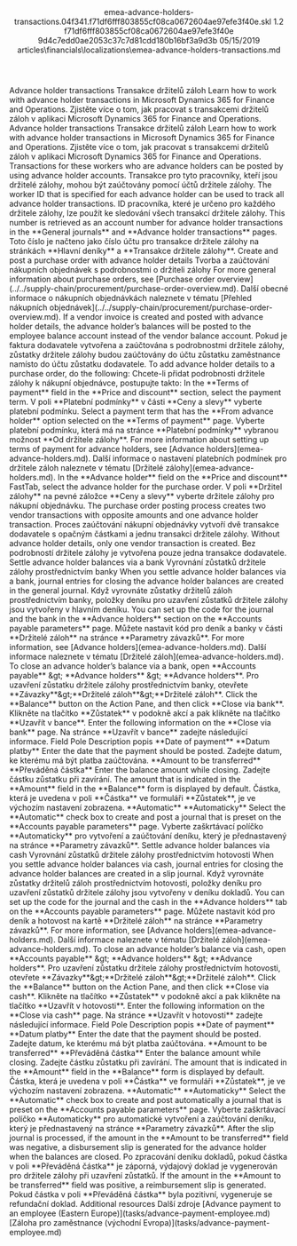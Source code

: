 <?xml version="1.0" encoding="UTF-8"?>
<xliff xmlns:logoport="urn:logoport:xliffeditor:xliff-extras:1.0" xmlns:tilt="urn:logoport:xliffeditor:tilt-non-translatables:1.0" xmlns:xsi="http://www.w3.org/2001/XMLSchema-instance" xmlns="urn:oasis:names:tc:xliff:document:1.2" xmlns:xliffext="urn:microsoft:content:schema:xliffextensions" version="1.2" xsi:schemaLocation="urn:oasis:names:tc:xliff:document:1.2 xliff-core-1.2-transitional.xsd">
  <file datatype="xml" source-language="en-US" original="emea-advance-holders-transactions.md" target-language="cs-CZ">
    <header>
      <tool tool-company="Microsoft" tool-version="1.0-7889195" tool-name="mdxliff" tool-id="mdxliff"/>
      <xliffext:skl_file_name>emea-advance-holders-transactions.04f341.f71df6fff803855cf08ca0672604ae97efe3f40e.skl</xliffext:skl_file_name>
      <xliffext:version>1.2</xliffext:version>
      <xliffext:ms.openlocfilehash>f71df6fff803855cf08ca0672604ae97efe3f40e</xliffext:ms.openlocfilehash>
      <xliffext:ms.sourcegitcommit>9d4c7edd0ae2053c37c7d81cdd180b16bf3a9d3b</xliffext:ms.sourcegitcommit>
      <xliffext:ms.lasthandoff>05/15/2019</xliffext:ms.lasthandoff>
      <xliffext:ms.openlocfilepath>articles\financials\localizations\emea-advance-holders-transactions.md</xliffext:ms.openlocfilepath>
    </header>
    <body>
      <group extype="content" id="content">
        <trans-unit xml:space="preserve" translate="yes" id="101" restype="x-metadata">
          <source>Advance holder transactions</source>
        <target logoport:matchpercent="101" state="translated" state-qualifier="leveraged-tm">Transakce držitelů záloh</target></trans-unit>
        <trans-unit xml:space="preserve" translate="yes" id="102" restype="x-metadata">
          <source>Learn how to work with advance holder transactions in Microsoft Dynamics 365 for Finance and Operations.</source>
        <target logoport:matchpercent="101" state="translated" state-qualifier="leveraged-tm">Zjistěte více o tom, jak pracovat s transakcemi držitelů záloh v aplikaci Microsoft Dynamics 365 for Finance and Operations.</target></trans-unit>
        <trans-unit xml:space="preserve" translate="yes" id="103">
          <source>Advance holder transactions</source>
        <target logoport:matchpercent="101" state="translated" state-qualifier="leveraged-tm">Transakce držitelů záloh</target></trans-unit>
        <trans-unit xml:space="preserve" translate="yes" id="104">
          <source>Learn how to work with advance holder transactions in Microsoft Dynamics 365 for Finance and Operations.</source>
        <target logoport:matchpercent="101" state="translated" state-qualifier="leveraged-tm">Zjistěte více o tom, jak pracovat s transakcemi držitelů záloh v aplikaci Microsoft Dynamics 365 for Finance and Operations.</target></trans-unit>
        <trans-unit xml:space="preserve" translate="yes" id="105">
          <source>Transactions for these workers who are advance holders can be posted by using advance holder accounts.</source>
        <target logoport:matchpercent="101" state="translated" state-qualifier="leveraged-tm">Transakce pro tyto pracovníky, kteří jsou držitelé zálohy, mohou být zaúčtovány pomocí účtů držitele zálohy.</target></trans-unit>
        <trans-unit xml:space="preserve" translate="yes" id="106">
          <source>The worker ID that is specified for each advance holder can be used to track all advance holder transactions.</source>
        <target logoport:matchpercent="101" state="translated" state-qualifier="leveraged-tm">ID pracovníka, které je určeno pro každého držitele zálohy, lze použít ke sledování všech transakcí držitele zálohy.</target></trans-unit>
        <trans-unit xml:space="preserve" translate="yes" id="107">
          <source>This number is retrieved as an account number for advance holder transactions in the <bpt id="p1">**</bpt>General journals<ept id="p1">**</ept> and <bpt id="p2">**</bpt>Advance holder transactions<ept id="p2">**</ept> pages.</source>
        <target logoport:matchpercent="101" state="translated" state-qualifier="leveraged-tm">Toto číslo je načteno jako číslo účtu pro transakce držitele zálohy na stránkách <bpt id="p1">**</bpt>Hlavní deníky<ept id="p1">**</ept> a <bpt id="p2">**</bpt>Transakce držitele zálohy<ept id="p2">**</ept>.</target></trans-unit>
        <trans-unit xml:space="preserve" translate="yes" id="108">
          <source>Create and post a purchase order with advance holder details</source>
        <target logoport:matchpercent="101" state="translated" state-qualifier="leveraged-tm">Tvorba a zaúčtování nákupních objednávek s podrobnostmi o držiteli zálohy</target></trans-unit>
        <trans-unit xml:space="preserve" translate="yes" id="109">
          <source>For more general information about purchase orders, see <bpt id="p1">[</bpt>Purchase order overview<ept id="p1">](../../supply-chain/procurement/purchase-order-overview.md)</ept>.</source>
        <target logoport:matchpercent="101" state="translated" state-qualifier="leveraged-tm">Další obecné informace o nákupních objednávkách naleznete v tématu <bpt id="p1">[</bpt>Přehled nákupních objednávek<ept id="p1">](../../supply-chain/procurement/purchase-order-overview.md)</ept>.</target></trans-unit>
        <trans-unit xml:space="preserve" translate="yes" id="110">
          <source>If a vendor invoice is created and posted with advance holder details, the advance holder’s balances will be posted to the employee balance account instead of the vendor balance account.</source>
        <target logoport:matchpercent="101" state="translated" state-qualifier="leveraged-tm">Pokud je faktura dodavatele vytvořena a zaúčtována s podrobnostmi držitele zálohy, zůstatky držitele zálohy budou zaúčtovány do účtu zůstatku zaměstnance namísto do účtu zůstatku dodavatele.</target></trans-unit>
        <trans-unit xml:space="preserve" translate="yes" id="111">
          <source>To add advance holder details to a purchase order, do the following:</source>
        <target logoport:matchpercent="101" state="translated" state-qualifier="leveraged-tm">Chcete-li přidat podrobnosti držitele zálohy k nákupní objednávce, postupujte takto:</target></trans-unit>
        <trans-unit xml:space="preserve" translate="yes" id="112">
          <source>In the <bpt id="p1">**</bpt>Terms of payment<ept id="p1">**</ept> field in the <bpt id="p2">**</bpt>Price and discount<ept id="p2">**</ept> section, select the payment term.</source>
        <target logoport:matchpercent="101" state="translated" state-qualifier="leveraged-tm">V poli <bpt id="p1">**</bpt>Platební podmínky<ept id="p1">**</ept> v části <bpt id="p2">**</bpt>Ceny a slevy<ept id="p2">**</ept> vyberte platební podmínku.</target></trans-unit>
        <trans-unit xml:space="preserve" translate="yes" id="113">
          <source>Select a payment term that has the <bpt id="p1">**</bpt>From advance holder<ept id="p1">**</ept> option selected on the <bpt id="p2">**</bpt>Terms of payment<ept id="p2">**</ept> page.</source>
        <target logoport:matchpercent="101" state="translated" state-qualifier="leveraged-tm">Vyberte platební podmínku, která má na stránce <bpt id="p2">**</bpt>Platební podmínky<ept id="p2">**</ept> vybranou možnost <bpt id="p1">**</bpt>Od držitele zálohy<ept id="p1">**</ept>.</target></trans-unit>
        <trans-unit xml:space="preserve" translate="yes" id="114">
          <source>For more information about setting up terms of payment for advance holders, see <bpt id="p1">[</bpt>Advance holders<ept id="p1">](emea-advance-holders.md)</ept>.</source>
        <target logoport:matchpercent="101" state="translated" state-qualifier="leveraged-tm">Další informace o nastavení platebních podmínek pro držitele záloh naleznete v tématu <bpt id="p1">[</bpt>Držitelé zálohy<ept id="p1">](emea-advance-holders.md)</ept>.</target></trans-unit>
        <trans-unit xml:space="preserve" translate="yes" id="115">
          <source>In the <bpt id="p1">**</bpt>Advance holder<ept id="p1">**</ept> field on the <bpt id="p2">**</bpt>Price and discount<ept id="p2">**</ept> FastTab, select the advance holder for the purchase order.</source>
        <target logoport:matchpercent="101" state="translated" state-qualifier="leveraged-tm">V poli <bpt id="p1">**</bpt>Držitel zálohy<ept id="p1">**</ept> na pevné záložce <bpt id="p2">**</bpt>Ceny a slevy<ept id="p2">**</ept> vyberte držitele zálohy pro nákupní objednávku.</target></trans-unit>
        <trans-unit xml:space="preserve" translate="yes" id="116">
          <source>The purchase order posting process creates two vendor transactions with opposite amounts and one advance holder transaction.</source>
        <target logoport:matchpercent="101" state="translated" state-qualifier="leveraged-tm">Proces zaúčtování nákupní objednávky vytvoří dvě transakce dodavatele s opačným částkami a jednu transakci držitele zálohy.</target></trans-unit>
        <trans-unit xml:space="preserve" translate="yes" id="117">
          <source>Without advance holder details, only one vendor transaction is created.</source>
        <target logoport:matchpercent="101" state="translated" state-qualifier="leveraged-tm">Bez podrobností držitele zálohy je vytvořena pouze jedna transakce dodavatele.</target></trans-unit>
        <trans-unit xml:space="preserve" translate="yes" id="118">
          <source>Settle advance holder balances via a bank</source>
        <target logoport:matchpercent="101" state="translated" state-qualifier="leveraged-tm">Vyrovnání zůstatků držitele zálohy prostřednictvím banky</target></trans-unit>
        <trans-unit xml:space="preserve" translate="yes" id="119">
          <source>When you settle advance holder balances via a bank, journal entries for closing the advance holder balances are created in the general journal.</source>
        <target logoport:matchpercent="101" state="translated" state-qualifier="leveraged-tm">Když vyrovnáte zůstatky držitelů záloh prostřednictvím banky, položky deníku pro uzavření zůstatků držitele zálohy jsou vytvořeny v hlavním deníku.</target></trans-unit>
        <trans-unit xml:space="preserve" translate="yes" id="120">
          <source>You can set up the code for the journal and the bank in the <bpt id="p1">**</bpt>Advance holders<ept id="p1">**</ept> section on the <bpt id="p2">**</bpt>Accounts payable parameters<ept id="p2">**</ept> page.</source>
        <target logoport:matchpercent="101" state="translated" state-qualifier="leveraged-tm">Můžete nastavit kód pro deník a banky v části <bpt id="p1">**</bpt>Držitelé záloh<ept id="p1">**</ept> na stránce <bpt id="p2">**</bpt>Parametry závazků<ept id="p2">**</ept>.</target></trans-unit>
        <trans-unit xml:space="preserve" translate="yes" id="121">
          <source>For more information, see <bpt id="p1">[</bpt>Advance holders<ept id="p1">](emea-advance-holders.md)</ept>.</source>
        <target logoport:matchpercent="101" state="translated" state-qualifier="leveraged-tm">Další informace naleznete v tématu <bpt id="p1">[</bpt>Držitelé záloh<ept id="p1">](emea-advance-holders.md)</ept>.</target></trans-unit>
        <trans-unit xml:space="preserve" translate="yes" id="122">
          <source>To close an advance holder’s balance via a bank, open <bpt id="p1">**</bpt>Accounts payable<ept id="p1">**</ept> <ph id="ph1">&amp;gt;</ph> <bpt id="p2">**</bpt>Advance holders<ept id="p2">**</ept> <ph id="ph2">&amp;gt;</ph> <bpt id="p3">**</bpt>Advance holders<ept id="p3">**</ept>.</source>
        <target logoport:matchpercent="101" state="translated" state-qualifier="leveraged-tm">Pro uzavření zůstatku držitele zálohy prostřednictvím banky, otevřete <bpt id="p1">**</bpt>Závazky<ept id="p1">**</ept><ph id="ph1">&amp;gt;</ph><bpt id="p2">**</bpt>Držitelé záloh<ept id="p2">**</ept><ph id="ph2">&amp;gt;</ph><bpt id="p3">**</bpt>Držitelé záloh<ept id="p3">**</ept>.</target></trans-unit>
        <trans-unit xml:space="preserve" translate="yes" id="123">
          <source>Click the <bpt id="p1">**</bpt>Balance<ept id="p1">**</ept> button on the Action Pane, and then click <bpt id="p2">**</bpt>Close via bank<ept id="p2">**</ept>.</source>
        <target logoport:matchpercent="101" state="translated" state-qualifier="leveraged-tm">Klikněte na tlačítko <bpt id="p1">**</bpt>Zůstatek<ept id="p1">**</ept> v podokně akcí a pak klikněte na tlačítko <bpt id="p2">**</bpt>Uzavřít v bance<ept id="p2">**</ept>.</target></trans-unit>
        <trans-unit xml:space="preserve" translate="yes" id="124">
          <source>Enter the following information on the <bpt id="p1">**</bpt>Close via bank<ept id="p1">**</ept> page.</source>
        <target logoport:matchpercent="101" state="translated" state-qualifier="leveraged-tm">Na stránce <bpt id="p1">**</bpt>Uzavřít v bance<ept id="p1">**</ept> zadejte následující informace.</target></trans-unit>
        <trans-unit xml:space="preserve" translate="yes" id="125">
          <source>Field</source>
        <target logoport:matchpercent="101" state="translated" state-qualifier="leveraged-tm">Pole</target></trans-unit>
        <trans-unit xml:space="preserve" translate="yes" id="126">
          <source>Description</source>
        <target logoport:matchpercent="101" state="translated" state-qualifier="leveraged-tm">popis</target></trans-unit>
        <trans-unit xml:space="preserve" translate="yes" id="127">
          <source><bpt id="p1">**</bpt>Date of payment<ept id="p1">**</ept></source>
        <target logoport:matchpercent="101" state="translated" state-qualifier="leveraged-tm"><bpt id="p1">**</bpt>Datum platby<ept id="p1">**</ept></target></trans-unit>
        <trans-unit xml:space="preserve" translate="yes" id="128">
          <source>Enter the date that the payment should be posted.</source>
        <target logoport:matchpercent="101" state="translated" state-qualifier="leveraged-tm">Zadejte datum, ke kterému má být platba zaúčtována.</target></trans-unit>
        <trans-unit xml:space="preserve" translate="yes" id="129">
          <source><bpt id="p1">**</bpt>Amount to be transferred<ept id="p1">**</ept></source>
        <target logoport:matchpercent="101" state="translated" state-qualifier="leveraged-tm"><bpt id="p1">**</bpt>Převáděná částka<ept id="p1">**</ept></target></trans-unit>
        <trans-unit xml:space="preserve" translate="yes" id="130">
          <source>Enter the balance amount while closing.</source>
        <target logoport:matchpercent="101" state="translated" state-qualifier="leveraged-tm">Zadejte částku zůstatku při zavírání.</target></trans-unit>
        <trans-unit xml:space="preserve" translate="yes" id="131">
          <source>The amount that is indicated in the <bpt id="p1">**</bpt>Amount<ept id="p1">**</ept> field in the <bpt id="p2">**</bpt>Balance<ept id="p2">**</ept> form is displayed by default.</source>
        <target logoport:matchpercent="101" state="translated" state-qualifier="leveraged-tm">Částka, která je uvedena v poli <bpt id="p1">**</bpt>Částka<ept id="p1">**</ept> ve formuláři <bpt id="p2">**</bpt>Zůstatek<ept id="p2">**</ept>, je ve výchozím nastavení zobrazena.</target></trans-unit>
        <trans-unit xml:space="preserve" translate="yes" id="132">
          <source><bpt id="p1">**</bpt>Automatic<ept id="p1">**</ept></source>
        <target logoport:matchpercent="101" state="translated" state-qualifier="leveraged-tm"><bpt id="p1">**</bpt>Automaticky<ept id="p1">**</ept></target></trans-unit>
        <trans-unit xml:space="preserve" translate="yes" id="133">
          <source>Select the <bpt id="p1">**</bpt>Automatic<ept id="p1">**</ept> check box to create and post a journal that is preset on the <bpt id="p2">**</bpt>Accounts payable parameters<ept id="p2">**</ept> page.</source>
        <target logoport:matchpercent="101" state="translated" state-qualifier="leveraged-tm">Vyberte zaškrtávací políčko <bpt id="p1">**</bpt>Automaticky<ept id="p1">**</ept> pro vytvoření a zaúčtování deníku, který je přednastavený na stránce <bpt id="p2">**</bpt>Parametry závazků<ept id="p2">**</ept>.</target></trans-unit>
        <trans-unit xml:space="preserve" translate="yes" id="134">
          <source>Settle advance holder balances via cash</source>
        <target logoport:matchpercent="101" state="translated" state-qualifier="leveraged-tm">Vyrovnání zůstatků držitele zálohy prostřednictvím hotovosti</target></trans-unit>
        <trans-unit xml:space="preserve" translate="yes" id="135">
          <source>When you settle advance holder balances via cash, journal entries for closing the advance holder balances are created in a slip journal.</source>
        <target logoport:matchpercent="101" state="translated" state-qualifier="leveraged-tm">Když vyrovnáte zůstatky držitelů záloh prostřednictvím hotovosti, položky deníku pro uzavření zůstatků držitele zálohy jsou vytvořeny v deníku dokladů.</target></trans-unit>
        <trans-unit xml:space="preserve" translate="yes" id="136">
          <source>You can set up the code for the journal and the cash in the <bpt id="p1">**</bpt>Advance holders<ept id="p1">**</ept> tab on the <bpt id="p2">**</bpt>Accounts payable parameters<ept id="p2">**</ept> page.</source>
        <target logoport:matchpercent="101" state="translated" state-qualifier="leveraged-tm">Můžete nastavit kód pro deník a hotovost na kartě <bpt id="p1">**</bpt>Držitelé záloh<ept id="p1">**</ept> na stránce <bpt id="p2">**</bpt>Parametry závazků<ept id="p2">**</ept>.</target></trans-unit>
        <trans-unit xml:space="preserve" translate="yes" id="137">
          <source>For more information, see <bpt id="p1">[</bpt>Advance holders<ept id="p1">](emea-advance-holders.md)</ept>.</source>
        <target logoport:matchpercent="101" state="translated" state-qualifier="leveraged-tm">Další informace naleznete v tématu <bpt id="p1">[</bpt>Držitelé záloh<ept id="p1">](emea-advance-holders.md)</ept>.</target></trans-unit>
        <trans-unit xml:space="preserve" translate="yes" id="138">
          <source>To close an advance holder’s balance via cash, open <bpt id="p1">**</bpt>Accounts payable<ept id="p1">**</ept> <ph id="ph1">&amp;gt;</ph> <bpt id="p2">**</bpt>Advance holders<ept id="p2">**</ept> <ph id="ph2">&amp;gt;</ph> <bpt id="p3">**</bpt>Advance holders<ept id="p3">**</ept>.</source>
        <target logoport:matchpercent="101" state="translated" state-qualifier="leveraged-tm">Pro uzavření zůstatku držitele zálohy prostřednictvím hotovosti, otevřete <bpt id="p1">**</bpt>Závazky<ept id="p1">**</ept><ph id="ph1">&amp;gt;</ph><bpt id="p2">**</bpt>Držitelé záloh<ept id="p2">**</ept><ph id="ph2">&amp;gt;</ph><bpt id="p3">**</bpt>Držitelé záloh<ept id="p3">**</ept>.</target></trans-unit>
        <trans-unit xml:space="preserve" translate="yes" id="139">
          <source>Click the <bpt id="p1">**</bpt>Balance<ept id="p1">**</ept> button on the Action Pane, and then click <bpt id="p2">**</bpt>Close via cash<ept id="p2">**</ept>.</source>
        <target logoport:matchpercent="101" state="translated" state-qualifier="leveraged-tm">Klikněte na tlačítko <bpt id="p1">**</bpt>Zůstatek<ept id="p1">**</ept> v podokně akcí a pak klikněte na tlačítko <bpt id="p2">**</bpt>Uzavřít v hotovosti<ept id="p2">**</ept>.</target></trans-unit>
        <trans-unit xml:space="preserve" translate="yes" id="140">
          <source>Enter the following information on the <bpt id="p1">**</bpt>Close via cash<ept id="p1">**</ept> page.</source>
        <target logoport:matchpercent="101" state="translated" state-qualifier="leveraged-tm">Na stránce <bpt id="p1">**</bpt>Uzavřít v hotovosti<ept id="p1">**</ept> zadejte následující informace.</target></trans-unit>
        <trans-unit xml:space="preserve" translate="yes" id="141">
          <source>Field</source>
        <target logoport:matchpercent="101" state="translated" state-qualifier="leveraged-tm">Pole</target></trans-unit>
        <trans-unit xml:space="preserve" translate="yes" id="142">
          <source>Description</source>
        <target logoport:matchpercent="101" state="translated" state-qualifier="leveraged-tm">popis</target></trans-unit>
        <trans-unit xml:space="preserve" translate="yes" id="143">
          <source><bpt id="p1">**</bpt>Date of payment<ept id="p1">**</ept></source>
        <target logoport:matchpercent="101" state="translated" state-qualifier="leveraged-tm"><bpt id="p1">**</bpt>Datum platby<ept id="p1">**</ept></target></trans-unit>
        <trans-unit xml:space="preserve" translate="yes" id="144">
          <source>Enter the date that the payment should be posted.</source>
        <target logoport:matchpercent="101" state="translated" state-qualifier="leveraged-tm">Zadejte datum, ke kterému má být platba zaúčtována.</target></trans-unit>
        <trans-unit xml:space="preserve" translate="yes" id="145">
          <source><bpt id="p1">**</bpt>Amount to be transferred<ept id="p1">**</ept></source>
        <target logoport:matchpercent="101" state="translated" state-qualifier="leveraged-tm"><bpt id="p1">**</bpt>Převáděná částka<ept id="p1">**</ept></target></trans-unit>
        <trans-unit xml:space="preserve" translate="yes" id="146">
          <source>Enter the balance amount while closing.</source>
        <target logoport:matchpercent="101" state="translated" state-qualifier="leveraged-tm">Zadejte částku zůstatku při zavírání.</target></trans-unit>
        <trans-unit xml:space="preserve" translate="yes" id="147">
          <source>The amount that is indicated in the <bpt id="p1">**</bpt>Amount<ept id="p1">**</ept> field in the <bpt id="p2">**</bpt>Balance<ept id="p2">**</ept> form is displayed by default.</source>
        <target logoport:matchpercent="101" state="translated" state-qualifier="leveraged-tm">Částka, která je uvedena v poli <bpt id="p1">**</bpt>Částka<ept id="p1">**</ept> ve formuláři <bpt id="p2">**</bpt>Zůstatek<ept id="p2">**</ept>, je ve výchozím nastavení zobrazena.</target></trans-unit>
        <trans-unit xml:space="preserve" translate="yes" id="148">
          <source><bpt id="p1">**</bpt>Automatic<ept id="p1">**</ept></source>
        <target logoport:matchpercent="101" state="translated" state-qualifier="leveraged-tm"><bpt id="p1">**</bpt>Automaticky<ept id="p1">**</ept></target></trans-unit>
        <trans-unit xml:space="preserve" translate="yes" id="149">
          <source>Select the <bpt id="p1">**</bpt>Automatic<ept id="p1">**</ept> check box to create and post automatically a journal that is preset on the <bpt id="p2">**</bpt>Accounts payable parameters<ept id="p2">**</ept> page.</source>
        <target logoport:matchpercent="101" state="translated" state-qualifier="leveraged-tm">Vyberte zaškrtávací políčko <bpt id="p1">**</bpt>Automaticky<ept id="p1">**</ept> pro automatické vytvoření a zaúčtování deníku, který je přednastavený na stránce <bpt id="p2">**</bpt>Parametry závazků<ept id="p2">**</ept>.</target></trans-unit>
        <trans-unit xml:space="preserve" translate="yes" id="150">
          <source>After the slip journal is processed, if the amount in the <bpt id="p1">**</bpt>Amount to be transferred<ept id="p1">**</ept> field was negative, a disbursement slip is generated for the advance holder when the balances are closed.</source>
        <target logoport:matchpercent="101" state="translated" state-qualifier="leveraged-tm">Po zpracování deníku dokladů, pokud částka v poli <bpt id="p1">**</bpt>Převáděná částka<ept id="p1">**</ept> je záporná, výdajový doklad je vygenerován pro držitele zálohy při uzavření zůstatků.</target></trans-unit>
        <trans-unit xml:space="preserve" translate="yes" id="151">
          <source>If the amount in the <bpt id="p1">**</bpt>Amount to be transferred<ept id="p1">**</ept> field was positive, a reimbursement slip is generated.</source>
        <target logoport:matchpercent="101" state="translated" state-qualifier="leveraged-tm">Pokud částka v poli <bpt id="p1">**</bpt>Převáděná částka<ept id="p1">**</ept> byla pozitivní, vygeneruje se refundační doklad.</target></trans-unit>
        <trans-unit xml:space="preserve" translate="yes" id="152">
          <source>Additional resources</source>
        <target logoport:matchpercent="101" state="translated" state-qualifier="leveraged-tm">Další zdroje</target></trans-unit>
        <trans-unit xml:space="preserve" translate="yes" id="153">
          <source><bpt id="p1">[</bpt>Advance payment to an employee (Eastern Europe)<ept id="p1">](tasks/advance-payment-employee.md)</ept></source>
        <target logoport:matchpercent="101" state="translated" state-qualifier="leveraged-tm"><bpt id="p1">[</bpt>Záloha pro zaměstnance (východní Evropa)<ept id="p1">](tasks/advance-payment-employee.md)</ept></target></trans-unit>
      </group>
    </body>
  </file>
</xliff>